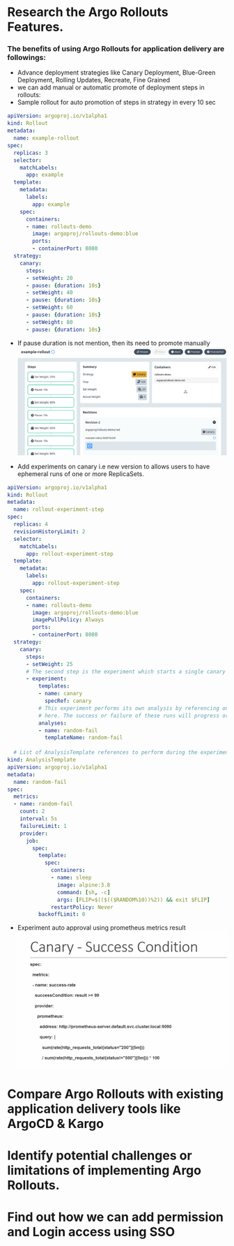 # Research the Argo Rollouts Features.
### The benefits of using Argo Rollouts for application delivery are followings:
- Advance deployment strategies like Canary Deployment, Blue-Green Deployment, Rolling Updates, Recreate, Fine Grained
- we can add manual or automatic promote of deployment steps in rollouts:
- Sample rollout for auto promotion of steps in strategy in every 10 sec
```yaml
apiVersion: argoproj.io/v1alpha1
kind: Rollout
metadata:
  name: example-rollout
spec:
  replicas: 3
  selector:
    matchLabels:
      app: example
  template:
    metadata:
      labels:
        app: example
    spec:
      containers:
      - name: rollouts-demo
        image: argoproj/rollouts-demo:blue
        ports:
        - containerPort: 8080
  strategy:
    canary:
      steps:
      - setWeight: 20
      - pause: {duration: 10s}
      - setWeight: 40
      - pause: {duration: 10s}
      - setWeight: 60
      - pause: {duration: 10s}
      - setWeight: 80
      - pause: {duration: 10s}
```
- If pause duration is not mention, then its need to promote manually
![alt text](<image1.png>)

- Add experiments on canary i.e new version to allows users to have ephemeral runs of one or more ReplicaSets.
```yml
apiVersion: argoproj.io/v1alpha1
kind: Rollout
metadata:
  name: rollout-experiment-step
spec:
  replicas: 4
  revisionHistoryLimit: 2
  selector:
    matchLabels:
      app: rollout-experiment-step
  template:
    metadata:
      labels:
        app: rollout-experiment-step
    spec:
      containers:
      - name: rollouts-demo
        image: argoproj/rollouts-demo:blue
        imagePullPolicy: Always
        ports:
        - containerPort: 8080
  strategy:
    canary:
      steps:
      - setWeight: 25
      # The second step is the experiment which starts a single canary pod
      - experiment:
          templates:
          - name: canary
            specRef: canary
          # This experiment performs its own analysis by referencing one or more AnalysisTemplates
          # here. The success or failure of these runs will progress or abort the rollout respectively.
          analyses:
          - name: random-fail
            templateName: random-fail

  # List of AnalysisTemplate references to perform during the experiment
kind: AnalysisTemplate
apiVersion: argoproj.io/v1alpha1
metadata:
  name: random-fail
spec:
  metrics:
  - name: random-fail
    count: 2
    interval: 5s
    failureLimit: 1
    provider:
      job:
        spec:
          template:
            spec:
              containers:
              - name: sleep
                image: alpine:3.8
                command: [sh, -c]
                args: [FLIP=$(($(($RANDOM%10))%2)) && exit $FLIP]
              restartPolicy: Never
          backoffLimit: 0
```
- Experiment auto approval using prometheus metrics result
![alt text](<Screenshot from 2024-05-05 01-47-34.png>)

# Compare Argo Rollouts with existing application delivery tools like ArgoCD & Kargo
# Identify potential challenges or limitations of implementing Argo Rollouts.
# Find out how we can add permission and Login access using SSO
